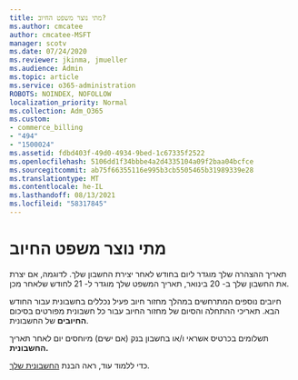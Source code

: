 ```yaml
---
title: מתי נוצר משפט החיוב?
ms.author: cmcatee
author: cmcatee-MSFT
manager: scotv
ms.date: 07/24/2020
ms.reviewer: jkinma, jmueller
ms.audience: Admin
ms.topic: article
ms.service: o365-administration
ROBOTS: NOINDEX, NOFOLLOW
localization_priority: Normal
ms.collection: Adm_O365
ms.custom:
- commerce_billing
- "494"
- "1500024"
ms.assetid: fdbd403f-49d0-4934-9bed-1c67335f2522
ms.openlocfilehash: 5106dd1f34bbbe4a2d4335104a09f2baa04bcfce
ms.sourcegitcommit: ab75f66355116e995b3cb5505465b31989339e28
ms.translationtype: MT
ms.contentlocale: he-IL
ms.lasthandoff: 08/13/2021
ms.locfileid: "58317845"
---
```

# <a name="when-is-the-billing-statement-generated"></a>מתי נוצר משפט החיוב

תאריך ההצהרה שלך מוגדר ליום בחודש לאחר יצירת החשבון שלך. לדוגמה, אם יצרת את החשבון שלך ב- 20 בינואר, תאריך המשפט שלך מוגדר ל- 21 לחודש שלאחר מכן.

חיובים נוספים המתרחשים במהלך מחזור חיוב פעיל נכללים בחשבונית עבור החודש הבא. תאריכי ההתחלה והסיום של מחזור החיוב עבור כל חשבונית מפורטים בסיכום **החיובים** של החשבונית.

תשלומים בכרטיס אשראי ו/או בחשבון בנק (אם ישים) מיוחסים יום לאחר תאריך **החשבונית.**
  
כדי ללמוד עוד, ראה הבנת [החשבונית שלך](https://docs.microsoft.com/microsoft-365/commerce/billing-and-payments/understand-your-invoice2).